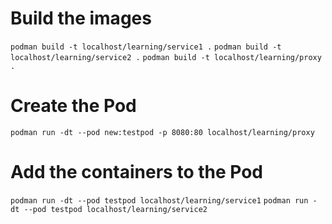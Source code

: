 # Build the images

`podman build -t localhost/learning/service1 .`
`podman build -t localhost/learning/service2 .`
`podman build -t localhost/learning/proxy .`

# Create the Pod

`podman run -dt --pod new:testpod -p 8080:80 localhost/learning/proxy`

# Add the containers to the Pod

`podman run -dt --pod testpod localhost/learning/service1`
`podman run -dt --pod testpod localhost/learning/service2`
